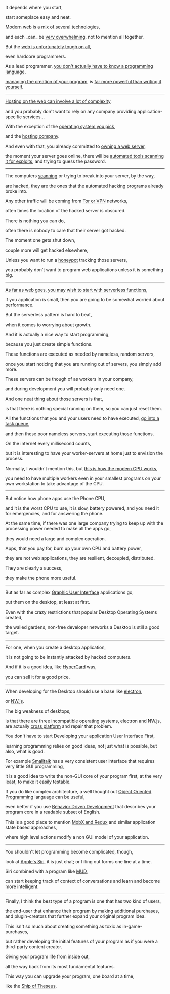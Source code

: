 It depends where you start,

start someplace easy and neat.

[Modern web](https://www.youtube.com/watch?v=6ffUHK7o5yI) is a [mix of several technologies](https://www.youtube.com/watch?v=gT0Lh1eYk78),

and each \_can\_ be [very overwhelming](https://www.youtube.com/watch?v=s-pCNqqUbfI), not to mention all together.

But the [web is unfortunately tough on all](https://www.youtube.com/results?search_query=programmer+burnout),

even hardcore programmers.

As a lead programmer, [you don't actually have to know a programming language](https://www.youtube.com/watch?v=wwbM63-LFD4),

[managing the creation of your program](https://www.youtube.com/results?search_query=how+to+become+a+program+manager), is [far more powerful than writing it yourself](https://www.fiverr.com/categories/programming-tech/web-programming-services/web-application?source=category_filters).

---

[Hosting on the web can involve a lot of complexity](https://www.youtube.com/watch?v=H8K-Rg_7Tbo),

and you probably don't want to rely on any company providing application-specific services...

With the exception of the [operating system you pick](https://www.youtube.com/watch?v=iox7fr7p5Hc),

and the [hosting company](https://www.youtube.com/user/LinodeCloudHosting).

And even with that, you already committed to [owning a web server](https://www.youtube.com/watch?v=wsh64rjnRas),

the moment your server goes online, there will be [automated tools scanning it for exploits](https://www.youtube.com/watch?v=7pJKBL9x6bY), and trying to guess the password.

---

The computers [scanning](https://www.youtube.com/watch?v=4imIIKEK5gc) or trying to break into your server, by the way,

are hacked, they are the ones that the automated hacking programs already broke into.

Any other traffic will be coming from [Tor or VPN](https://www.youtube.com/watch?v=U8pCRMrbSl4) networks,

often times the location of the hacked server is obscured.

There is nothing you can do,

often there is nobody to care that their server got hacked.

The moment one gets shut down,

couple more will get hacked elsewhere,

Unless you want to run a [honeypot](https://www.youtube.com/watch?v=0WUaI2pNiPI) tracking those servers,

you probably don't want to program web applications unless it is something big.

---

[As far as web goes, you may wish to start with serverless functions](https://www.youtube.com/watch?v=wWEID0d6wfo),

if you application is small, then you are going to be somewhat worried about performance.

But the serverless pattern is hard to beat,

when it comes to worrying about growth.

And it is actually a nice way to start programming,

because you just create simple functions.

These functions are executed as needed by nameless, random servers,

once you start noticing that you are running out of servers, you simply add more.

These servers can be though of as workers in your company,

and during development you will probably only need one.

And one neat thing about those servers is that,

is that there is nothing special running on them, so you can just reset them.

All the functions that you and your users need to have executed, [go into a task queue](https://www.youtube.com/watch?v=HAj7F37SfG8),

and then these poor nameless servers, start executing those functions.

On the internet every millisecond counts,

but it is interesting to have your worker-servers at home just to envision the process.

Normally, I wouldn't mention this, but [this is how the modern CPU works](https://www.youtube.com/watch?v=Iz0MFOKmmDY),

you need to have multiple workers even in your smallest programs on your own workstation to take advantage of the CPU.

---

But notice how phone apps use the Phone CPU,

and it is the worst CPU to use, it is slow, battery powered, and you need it for emergencies, and for answering the phone.

At the same time, if there was one large company trying to keep up with the processing power needed to make all the apps go,

they would need a large and complex operation.

Apps, that you pay for, burn up your own CPU and battery power,

they are not web applications, they are resilient, decoupled, distributed.

They are clearly a success,

they make the phone more useful.

---

But as far as complex [Graphic User Interface](https://www.youtube.com/watch?v=XIGSJshYb90) applications go,

put them on the desktop, at least at first.

Even with the crazy restrictions that popular Desktop Operating Systems created,

the walled gardens, non-free developer networks a Desktop is still a good target.

---

For one, when you create a desktop application,

it is not going to be instantly attacked by hacked computers.

And if it is a good idea, like [HyperCard](https://www.youtube.com/watch?v=FquNpWdf9vg) was,

you can sell it for a good price.

---

When developing for the Desktop should use a base like [electron](https://www.youtube.com/watch?v=8YP_nOCO-4Q),

or [NW.js](https://www.youtube.com/watch?v=5UsGnjPYxLU).

The big weakness of desktops,

is that there are three incompatible operating systems, electron and NW.js, are actually [cross platform](https://www.youtube.com/watch?v=TWFUSxqMJic) and repair that problem.

You don't have to start Developing your application User Interface First,

learning programming relies on good ideas, not just what is possible, but also, what is good.

For example [Smalltalk](https://www.youtube.com/watch?v=JLPiMl8XUKU) has a very consistent user interface that requires very little GUI programming,

it is a good idea to write the non-GUI core of your program first, at the very least, to make it easily testable.

If you do like complex architecture, a well thought out [Object Oriented Programming](https://www.youtube.com/watch?v=T-HGdc8L-7w) language can be useful,

even better if you use [Behavior Driven Development](https://www.youtube.com/watch?v=JuWEQsE7Hlo) that describes your program core in a readable subset of English.

This is a good place to mention [MobX and Redux](https://www.youtube.com/watch?v=83v8cdvGfeA) and similar application state based approaches,

where high level actions modify a non GUI model of your application.

---

You shouldn't let programming become complicated, though,

look at [Apple's Siri](https://www.youtube.com/watch?v=OIn5DZU_NoA), it is just chat; or filling out forms one line at a time.

Siri combined with a program like [MUD](https://www.youtube.com/watch?v=QzvqSVgc2t4),

can start keeping track of context of conversations and learn and become more intelligent.

---

Finally, I think the best type of a program is one that has two kind of users,

the end-user that enhance their program by making additional purchases, and plugin-creators that further expand your original program idea.

This isn't so much about creating something as toxic as in-game-purchases,

but rather developing the initial features of your program as if you were a third-party content creator.

Giving your program life from inside out,

all the way back from its most fundamental features.

This way you can upgrade your program, one board at a time,

like the [Ship of Theseus](https://www.youtube.com/watch?v=iVlIZJTwgyQ).
